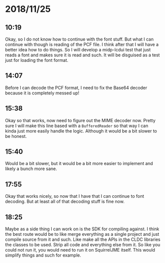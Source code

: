 # 2018/11/25

## 10:19

Okay, so I do not know how to continue with the font stuff. But what I can
continue with though is reading of the PCF file. I think after that I
will have a better idea how to do things. So I will develop a midp-lcdui
test that just reads a font and makes sure it is read and such. It will
be disguised as a test just for loading the font format.

## 14:07

Before I can decode the PCF format, I need to fix the Base64 decoder because
it is completely messed up!

## 15:38

Okay so that works, now need to figure out the MIME decoder now. Pretty sure
I will make this line based with a `BufferedReader` so that way I can kinda
just more easily handle the logic. Although it would be a bit slower to
be honest.

## 15:40

Would be a bit slower, but it would be a bit more easier to implement and
likely a bunch more sane.

## 17:55

Okay that works nicely, so now that I have that I can continue to font
decoding. But at least all of that decoding stuff is fine now.

## 18:25

Maybe as a side thing I can work on is the SDK for compiling against. I think
the best route would be to like merge everything as a single project and just
compile source from it and such. Like make all the APIs in the CLDC libraries
the classes to be used. Strip all code and everything else from it. So like
you could not run it, you would need to run it on SquirrelJME itself. This
would simplify things and such for example.
